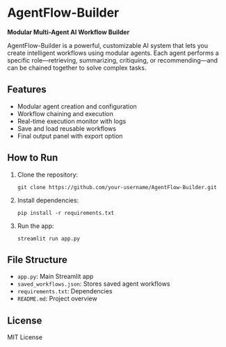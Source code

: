 # AgentFlow-Builder

**Modular Multi-Agent AI Workflow Builder**

AgentFlow-Builder is a powerful, customizable AI system that lets you create intelligent workflows using modular agents. Each agent performs a specific role—retrieving, summarizing, critiquing, or recommending—and can be chained together to solve complex tasks.

## Features

- Modular agent creation and configuration
- Workflow chaining and execution
- Real-time execution monitor with logs
- Save and load reusable workflows
- Final output panel with export option

## How to Run

1. Clone the repository:
   ```
   git clone https://github.com/your-username/AgentFlow-Builder.git
   ```

2. Install dependencies:
   ```
   pip install -r requirements.txt
   ```

3. Run the app:
   ```
   streamlit run app.py
   ```

## File Structure

- `app.py`: Main Streamlit app
- `saved_workflows.json`: Stores saved agent workflows
- `requirements.txt`: Dependencies
- `README.md`: Project overview

## License

MIT License
